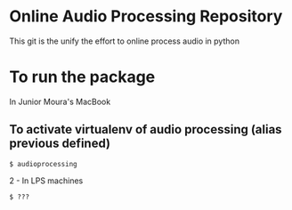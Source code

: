# Online Audio Processing Repository

This git is the unify the effort to online process audio in python

# To run the package

In Junior Moura's MacBook
## To activate virtualenv of audio processing (alias previous defined)
```
$ audioprocessing
```

2 - In LPS machines
```
$ ???
```
